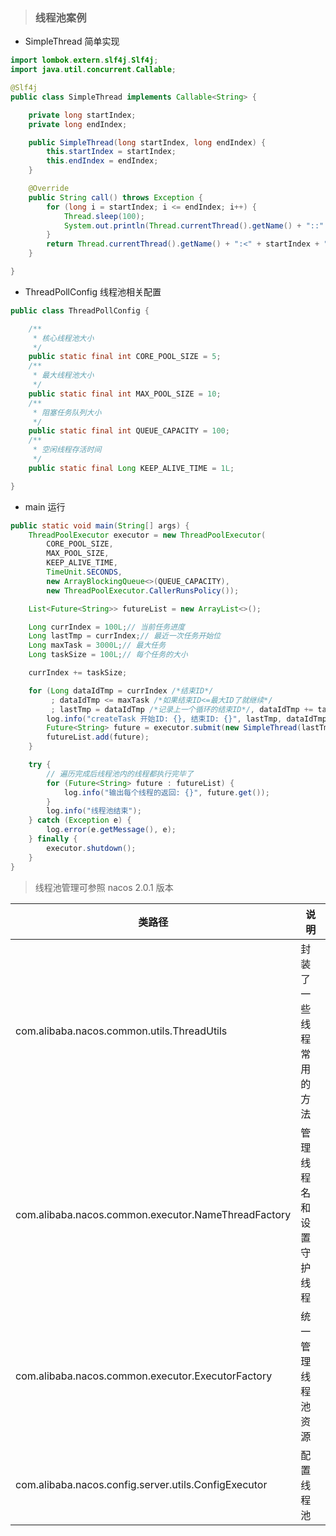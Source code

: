 > ### 线程池案例

* SimpleThread 简单实现

```java
import lombok.extern.slf4j.Slf4j;
import java.util.concurrent.Callable;

@Slf4j
public class SimpleThread implements Callable<String> {

    private long startIndex;
    private long endIndex;

    public SimpleThread(long startIndex, long endIndex) {
        this.startIndex = startIndex;
        this.endIndex = endIndex;
    }

    @Override
    public String call() throws Exception {
        for (long i = startIndex; i <= endIndex; i++) {
            Thread.sleep(100);
            System.out.println(Thread.currentThread().getName() + "::" + i);
        }
        return Thread.currentThread().getName() + ":<" + startIndex + ":" + endIndex + ">:(success)";
    }

}
```

* ThreadPollConfig 线程池相关配置

```java
public class ThreadPollConfig {

    /**
     * 核心线程池大小
     */
    public static final int CORE_POOL_SIZE = 5;
    /**
     * 最大线程池大小
     */
    public static final int MAX_POOL_SIZE = 10;
    /**
     * 阻塞任务队列大小
     */
    public static final int QUEUE_CAPACITY = 100;
    /**
     * 空闲线程存活时间
     */
    public static final Long KEEP_ALIVE_TIME = 1L;

}
```

* main 运行

```java
public static void main(String[] args) {
    ThreadPoolExecutor executor = new ThreadPoolExecutor(
        CORE_POOL_SIZE,
        MAX_POOL_SIZE,
        KEEP_ALIVE_TIME,
        TimeUnit.SECONDS,
        new ArrayBlockingQueue<>(QUEUE_CAPACITY),
        new ThreadPoolExecutor.CallerRunsPolicy());

    List<Future<String>> futureList = new ArrayList<>();

    Long currIndex = 100L;// 当前任务进度
    Long lastTmp = currIndex;// 最近一次任务开始位
    Long maxTask = 3000L;// 最大任务
    Long taskSize = 100L;// 每个任务的大小

    currIndex += taskSize;

    for (Long dataIdTmp = currIndex /*结束ID*/
         ; dataIdTmp <= maxTask /*如果结束ID<=最大ID了就继续*/
         ; lastTmp = dataIdTmp /*记录上一个循环的结束ID*/, dataIdTmp += taskSize /*跳转到下一个结束ID*/) {
        log.info("createTask 开始ID: {}, 结束ID: {}", lastTmp, dataIdTmp);
        Future<String> future = executor.submit(new SimpleThread(lastTmp, dataIdTmp));
        futureList.add(future);
    }

    try {
        // 遍历完成后线程池内的线程都执行完毕了
        for (Future<String> future : futureList) {
            log.info("输出每个线程的返回: {}", future.get());
        }
        log.info("线程池结束");
    } catch (Exception e) {
        log.error(e.getMessage(), e);
    } finally {
        executor.shutdown();
    }
}
```

> 线程池管理可参照 nacos 2.0.1 版本

| 类路径                                               | 说明                     |
| ---------------------------------------------------- | ------------------------ |
| com.alibaba.nacos.common.utils.ThreadUtils           | 封装了一些线程常用的方法 |
| com.alibaba.nacos.common.executor.NameThreadFactory  | 管理线程名和设置守护线程 |
| com.alibaba.nacos.common.executor.ExecutorFactory    | 统一管理线程池资源       |
| com.alibaba.nacos.config.server.utils.ConfigExecutor | 配置线程池               |
